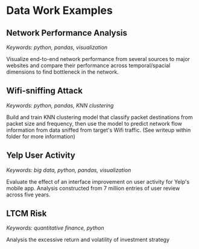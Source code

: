 # Data Work Examples

## Network Performance Analysis

*Keywords: python, pandas, visualization*

Visualize end-to-end network performance from several sources to major websites and compare their performance across temporal/spacial dimensions to find bottleneck in the network.

## Wifi-sniffing Attack

*Keywords: python, pandas, KNN clustering*

Build and train KNN clustering model that classify packet destinations from packet size and frequency, then use the model to predict network flow information from data sniffed from target's Wifi traffic. (See writeup within folder for more information)

## Yelp User Activity

*Keywords: big data, python, pandas, visualization*

Evaluate the effect of an interface improvement on user activity for Yelp's mobile app. Analysis constructed from 7 million entries of user review across five years.

## LTCM Risk

*Keywords: quantitative finance, python*

Analysis the excessive return and volatility of investment strategy 



